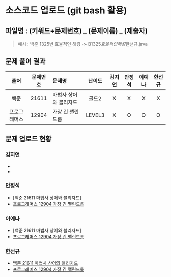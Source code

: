 # 소스코드 업로드 (git bash 활용)

## 파일명 : (키워드+문제번호) _ (문제이름) _ (제출자)

> 예시 : 백준 1325번 효율적인 해킹 -> B1325*효율적인해킹*한선규.java

## 문제 풀이 결과

<!-- Table -->

| 출처 | 문제번호 | 문제명        | 난이도 | 김지언 | 안정석 | 이예나 | 한선규 |
| :--: | :------: | :------------ | :----: | :----: | :----: | :----: | :----: |
| 백준 |   21611   | 마법사 상어와 블리자드 | 골드2  |   X    |   X    |   X    |   X    |
| 프로그래머스 |   12904   | 가장 긴 팰린드롬     | LEVEL3  |   X    |   O    |   O    |   O    |


## 문제 업로드 현황

### 김지언

- 
- 

### 안정석

- [백준 21611 마법사 상어와 블리자드]
- [프로그래머스 12904 가장 긴 팰린드롬](https://github.com/S6-Daejeon4-Study/D4-4idiots-Study/blob/main/2%EC%A3%BC%EC%B0%A8/%ED%94%84%EB%A1%9C%EA%B7%B8%EB%9E%98%EB%A8%B8%EC%8A%A4%2012904%20%EA%B0%80%EC%9E%A5%20%EA%B8%B4%20%ED%8C%B0%EB%A6%B0%EB%93%9C%EB%A1%AC/P12904_%EA%B0%80%EC%9E%A5%EA%B8%B4%ED%8C%B0%EB%A6%B0%EB%93%9C%EB%A1%AC_%EC%95%88%EC%A0%95%EC%84%9D.java)

### 이예나

- [백준 21611 마법사 상어와 블리자드]
- [프로그래머스 12904 가장 긴 펠린드롬](https://github.com/S6-Daejeon4-Study/D4-4idiots-Study/blob/main/2%EC%A3%BC%EC%B0%A8/%ED%94%84%EB%A1%9C%EA%B7%B8%EB%9E%98%EB%A8%B8%EC%8A%A4%2012904%20%EA%B0%80%EC%9E%A5%20%EA%B8%B4%20%ED%8C%B0%EB%A6%B0%EB%93%9C%EB%A1%AC/p12904_%EA%B0%80%EC%9E%A5%EA%B8%B4%ED%8C%B0%EB%A6%B0%EB%93%9C%EB%A1%AC_%EC%9D%B4%EC%98%88%EB%82%98.java)

### 한선규

- [백준 21611 마법사 상어와 블리자드](https://github.com/S6-Daejeon4-Study/D4-4idiots-Study/blob/main/2%EC%A3%BC%EC%B0%A8/%EB%B0%B1%EC%A4%80%2021611%20%EB%A7%88%EB%B2%95%EC%82%AC%20%EC%83%81%EC%96%B4%EC%99%80%20%EB%B8%94%EB%A6%AC%EC%9E%90%EB%93%9C/B21611_%EB%A7%88%EB%B2%95%EC%82%AC%EC%83%81%EC%96%B4%EC%99%80%EB%B8%94%EB%A6%AC%EC%9E%90%EB%93%9C_%ED%95%9C%EC%84%A0%EA%B7%9C.java)
- [프로그래머스 12904 가장 긴 팰린드롬](https://github.com/S6-Daejeon4-Study/D4-4idiots-Study/blob/main/2%EC%A3%BC%EC%B0%A8/%ED%94%84%EB%A1%9C%EA%B7%B8%EB%9E%98%EB%A8%B8%EC%8A%A4%2012904%20%EA%B0%80%EC%9E%A5%20%EA%B8%B4%20%ED%8C%B0%EB%A6%B0%EB%93%9C%EB%A1%AC/P12904_%EA%B0%80%EC%9E%A5%EA%B8%B4%ED%8C%B0%EB%A6%B0%EB%93%9C%EB%A1%AC_%ED%95%9C%EC%84%A0%EA%B7%9C.java)
